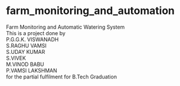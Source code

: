 # farm_monitoring_and_automation
Farm Monitoring and Automatic Watering System \
This is a project done by \
P.G.G.K. VISWANADH\
S.RAGHU VAMSI\
S.UDAY KUMAR\
S.VIVEK\
M.VINOD BABU\
P.VAMSI LAKSHMAN\
for the partial fulfilment for B.Tech Graduation
